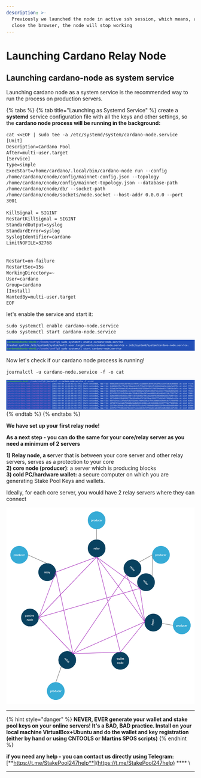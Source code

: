 ```yaml
---
description: >-
  Previously we launched the node in active ssh session, which means, as soon we
  close the browser, the node will stop working
---
```


# Launching Cardano Relay Node

## Launching cardano-node as system service

Launching cardano node as a system service is the recommended way to run the process on production servers.

{% tabs %}
{% tab title="Launching as Systemd Service" %}
create a **systemd** service configuration file with all the keys and other settings, so the **cardano node process will be running in the background:**

```
cat <<EOF | sudo tee -a /etc/systemd/system/cardano-node.service
[Unit]
Description=Cardano Pool
After=multi-user.target
[Service]
Type=simple
ExecStart=/home/cardano/.local/bin/cardano-node run --config /home/cardano/cnode/config/mainnet-config.json --topology /home/cardano/cnode/config/mainnet-topology.json --database-path  /home/cardano/cnode/db/ --socket-path  /home/cardano/cnode/sockets/node.socket --host-addr 0.0.0.0 --port 3001    

KillSignal = SIGINT
RestartKillSignal = SIGINT
StandardOutput=syslog
StandardError=syslog
SyslogIdentifier=cardano
LimitNOFILE=32768


Restart=on-failure
RestartSec=15s
WorkingDirectory=~
User=cardano
Group=cardano
[Install]
WantedBy=multi-user.target
EOF
```

let's enable the service and start it:

```
sudo systemctl enable cardano-node.service
sudo systemctl start cardano-node.service
```

![creating and enabling cardano node as system service](<../.gitbook/assets/CleanShot 2021-08-30 at 15.23.30.png>)

Now let's check if our cardano node process is running!

```
journalctl -u cardano-node.service -f -o cat
```

![checking cardano-node logfile](<../.gitbook/assets/CleanShot 2021-08-30 at 15.25.25.png>)
{% endtab %}
{% endtabs %}



**We have set up your first relay node!** &#x20;

**As a next step - you can do the same for your core/relay server as you need a minimum of 2 servers**

**1) Relay node, a s**erver that is between your core server and other relay servers,  serves as a protection to your core\
**2) core node (producer)**: a server which is producing blocks\
**3) cold PC/hardware wallet:** a secure computer on which you are generating Stake Pool Keys and wallets.

Ideally, for each core server, you would have 2 relay servers where they can connect

![](../.gitbook/assets/image.png)

****

{% hint style="danger" %}
**NEVER, EVER generate your wallet and stake pool keys on your online servers! It's a BAD, BAD practice. Install on your local machine VirtualBox+Ubuntu and do the wallet and key registration (either by hand or using CNTOOLS or Martins SPOS scripts)**
{% endhint %}

**if you need any help - you can contact us directly using Telegram:** [**https://t.me/StakePool247help**](https://t.me/StakePool247help) **** \
****
